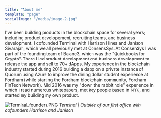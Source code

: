 ```yaml
---
title: "About me"
template: "page"
socialImage: "/media/image-2.jpg"
---
```


I've been building products in the blockchain space for several years; including product developement, recruiting teams, and business development.
I cofounded Terminal with Harrison Hines and Janison Sivarajah, which we all previously met at ConsensSys. At ConsenSys I was part of the founding team of Balanc3, which was the "Quickbooks for Crypto". There I led product development and business development to release the app and sell to 70+ dApps. My experience in the blockchain industry started during 2016 building a dapp on a private instance of Quorum using Azure to improve the dining dollar student experience at Fordham (while starting the Fordham blockchain community, Fordham FinTech Network). Mid 2016 was my "down the rabbit hole" experience in which I read numerous whitepapers, met key people based in NYC, and started my building my own product. 

![Terminal_founders.PNG](/media/terminal_founders.png)
     *Terminal | Outside of our first office with cofounders Harrison and Janison*
